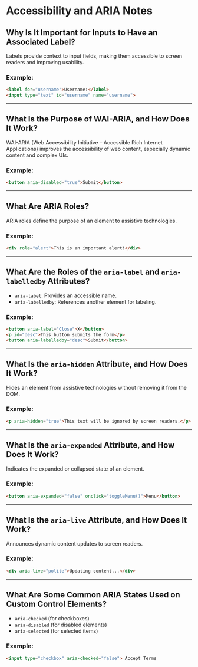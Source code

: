# Accessibility and ARIA Notes

## Why Is It Important for Inputs to Have an Associated Label?
Labels provide context to input fields, making them accessible to screen readers and improving usability.

### Example:
```html
<label for="username">Username:</label>
<input type="text" id="username" name="username">
```

---

## What Is the Purpose of WAI-ARIA, and How Does It Work?
WAI-ARIA (Web Accessibility Initiative – Accessible Rich Internet Applications) improves the accessibility of web content, especially dynamic content and complex UIs.

### Example:
```html
<button aria-disabled="true">Submit</button>
```

---

## What Are ARIA Roles?
ARIA roles define the purpose of an element to assistive technologies.

### Example:
```html
<div role="alert">This is an important alert!</div>
```

---

## What Are the Roles of the `aria-label` and `aria-labelledby` Attributes?
- `aria-label`: Provides an accessible name.
- `aria-labelledby`: References another element for labeling.

### Example:
```html
<button aria-label="Close">X</button>
<p id="desc">This button submits the form</p>
<button aria-labelledby="desc">Submit</button>
```

---

## What Is the `aria-hidden` Attribute, and How Does It Work?
Hides an element from assistive technologies without removing it from the DOM.

### Example:
```html
<p aria-hidden="true">This text will be ignored by screen readers.</p>
```

---

## What Is the `aria-expanded` Attribute, and How Does It Work?
Indicates the expanded or collapsed state of an element.

### Example:
```html
<button aria-expanded="false" onclick="toggleMenu()">Menu</button>
```

---

## What Is the `aria-live` Attribute, and How Does It Work?
Announces dynamic content updates to screen readers.

### Example:
```html
<div aria-live="polite">Updating content...</div>
```

---

## What Are Some Common ARIA States Used on Custom Control Elements?
- `aria-checked` (for checkboxes)
- `aria-disabled` (for disabled elements)
- `aria-selected` (for selected items)

### Example:
```html
<input type="checkbox" aria-checked="false"> Accept Terms

